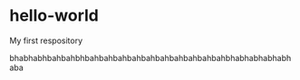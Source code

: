 # hello-world
My first respository

bhabhabhbahbahbhbahbahbahbahbahbahbahbahbahbahbhabhabhabhabhaba
